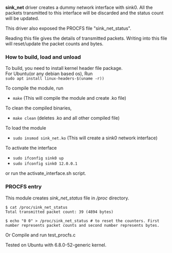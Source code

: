 **sink_net** driver creates a dummy network interface with sink0. All the packets transmitted to this interface will be discarded and the status count will be updated.

This driver also exposed the PROCFS file "sink_net_status".

Reading this file gives the details of transmitted packets. Writing into this file will reset/update the packet counts and bytes.

### How to build, load and unload  
To build, you need to install kernel header file package.  
For Ubuntu(or any debian based os), Run  
```sudo apt install linux-headers-$(uname -r))```

To compile the module, run  
- ```make``` (This will compile the module and create .ko file)

To clean the compiled binaries,  
- ```make clean``` (deletes .ko and all other compiled file)

To load the module  
- ```sudo insmod sink_net.ko``` (This will create a sink0 network interface)

To activate the interface  
- ```sudo ifconfig sink0 up```  
- ```sudo ifconfig sink0 12.0.0.1```

or run the activate_interface.sh script.

### PROCFS entry  
This module creates _sink_net_status_ file in _/proc_ directory.

```
$ cat /proc/sink_net_status  
Total transmitted packet count: 39 (4894 bytes)

$ echo "0 0" > /proc/sink_net_status # to reset the counters. First number represents packet counts and second number represents bytes.
```
Or Compile and run test_procfs.c 


Tested on Ubuntu with 6.8.0-52-generic kernel.
